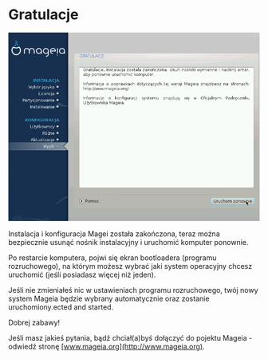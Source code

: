 # Gratulacje

![](./images/dx2-exitInstall.png)


Instalacja i konfiguracja Magei została zakończona, teraz można bezpiecznie usunąć nośnik instalacyjny i uruchomić komputer ponownie.

Po restarcie komputera, pojwi się ekran bootloadera (programu rozruchowego), na którym możesz wybrać jaki system operacyjny chcesz uruchomić (jeśli posiadasz więcej niż jeden).

Jeśli nie zmieniałeś nic w ustawieniach programu rozruchowego, twój nowy system Mageia będzie wybrany automatycznie oraz zostanie uruchomiony.ected and started.

Dobrej zabawy!

Jeśli masz jakieś pytania, bądź chciał(a)byś dołączyć do pojektu Mageia - odwiedź stronę [www.mageia.org](http://www.mageia.org).
